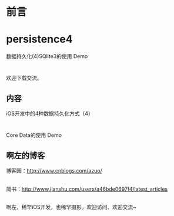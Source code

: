 # 前言
# persistence4
数据持久化(4)SQlite3的使用 Demo
# 
欢迎下载交流。 

## 内容

iOS开发中的4种数据持久化方式（4）
#
Core Data的使用 Demo

## 啊左的博客

博客园：http://www.cnblogs.com/azuo/
##
简书：http://www.jianshu.com/users/a46bde0697f4/latest_articles
##
啊左，稀罕iOS开发，也稀罕摄影。欢迎访问、欢迎交流~
